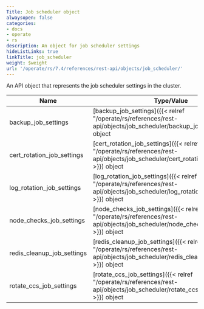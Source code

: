 ```yaml
---
Title: Job scheduler object
alwaysopen: false
categories:
- docs
- operate
- rs
description: An object for job scheduler settings
hideListLinks: true
linkTitle: job_scheduler
weight: $weight
url: '/operate/rs/7.4/references/rest-api/objects/job_scheduler/'
---
```


An API object that represents the job scheduler settings in the cluster.

| Name | Type/Value | Description |
|------|------------|-------------|
| backup_job_settings | [backup_job_settings]({{< relref "/operate/rs/references/rest-api/objects/job_scheduler/backup_job_settings" >}}) object | Backup job settings |
| cert_rotation_job_settings | [cert_rotation_job_settings]({{< relref "/operate/rs/references/rest-api/objects/job_scheduler/cert_rotation_job_settings" >}}) object | Job settings for internal certificate rotation |
| log_rotation_job_settings | [log_rotation_job_settings]({{< relref "/operate/rs/references/rest-api/objects/job_scheduler/log_rotation_job_settings" >}}) object | Log rotation job settings |
| node_checks_job_settings | [node_checks_job_settings]({{< relref "/operate/rs/references/rest-api/objects/job_scheduler/node_checks_job_settings" >}}) object | Node checks job settings |
| redis_cleanup_job_settings | [redis_cleanup_job_settings]({{< relref "/operate/rs/references/rest-api/objects/job_scheduler/redis_cleanup_job_settings" >}}) object | Redis cleanup job settings (deprecated as of Redis Enterprise v6.4.2, replaced with persistence_cleanup_scan_interval) |
| rotate_ccs_job_settings | [rotate_ccs_job_settings]({{< relref "/operate/rs/references/rest-api/objects/job_scheduler/rotate_ccs_job_settings" >}}) object | Rotate CCS job settings |

